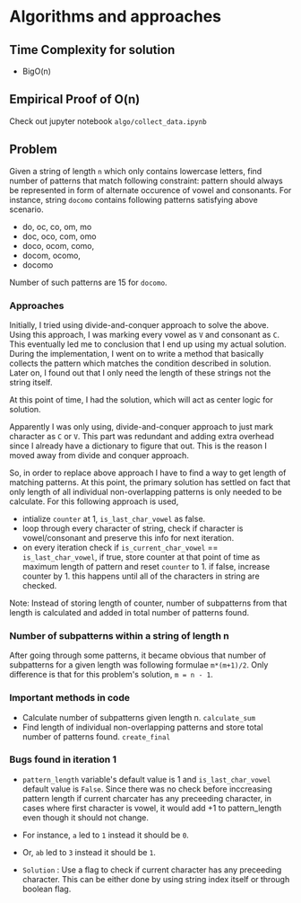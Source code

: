 # Algorithms and approaches

## Time Complexity for solution

- BigO(n)

## Empirical Proof of O(n)

Check out jupyter notebook `algo/collect_data.ipynb`

## Problem

Given a string of length `n` which only contains lowercase letters, find number of patterns that match following constraint: pattern should always be represented in form of alternate occurence of vowel and consonants. For instance, string `docomo` contains following patterns satisfying above scenario.

- do, oc, co, om, mo
- doc, oco, com, omo
- doco, ocom, como,
- docom, ocomo,
- docomo

Number of such patterns are 15 for `docomo`.

### Approaches

Initially, I tried using divide-and-conquer approach to solve the above. Using this approach, I was marking every vowel as `V` and consonant as `C`. This eventually led me to conclusion that I end up using my actual solution. During the implementation, I went on to write a method that basically collects the pattern which matches the condition described in solution. Later on, I found out that I only need the length of these strings not the string itself.

At this point of time, I had the solution, which will act as center logic for solution.

Apparently I was only using, divide-and-conquer approach to just mark character as `C` or `V`. This part was redundant and adding extra overhead since I already have a dictionary to figure that out. This is the reason I moved away from divide and conquer approach.

So, in order to replace above approach I have to find a way to get length of matching patterns. At this point, the primary solution has settled on fact that only length of all individual non-overlapping patterns is only needed to be calculate. For this following approach is used,

- intialize `counter` at 1, `is_last_char_vowel` as false.
- loop through every character of string, check if character is vowel/consonant and preserve this info for next iteration.
- on every iteration check if `is_current_char_vowel` == `is_last_char_vowel`, if true, store counter at that point of time as maximum length of pattern and reset `counter` to 1. if false, increase counter by 1. this happens until all of the characters in string are checked.

Note: Instead of storing length of counter, number of subpatterns from that length is calculated and added in total number of patterns found.

### Number of subpatterns within a string of length n

After going through some patterns, it became obvious that number of subpatterns for a given length was following formulae ```m*(m+1)/2```. Only difference is that for this problem's solution, `m = n - 1`.

### Important methods in code

- Calculate number of subpatterns given length n. `calculate_sum`
- Find length of individual non-overlapping patterns and store total number of patterns found. `create_final`

### Bugs found in iteration 1

- `pattern_length` variable's default value is 1 and `is_last_char_vowel` default value is `False`. Since there was no check before inccreasing pattern length if current charcater has any preceeding character, in cases where first character is vowel, it would add +1 to pattern_length even though it should not change.

- For instance, `a` led to `1` instead it should be `0`.
- Or, `ab` led to `3` instead it should be `1`.

- `Solution` : Use a flag to check if current character has any preceeding character. This can be either done by using string index itself or through boolean flag.
